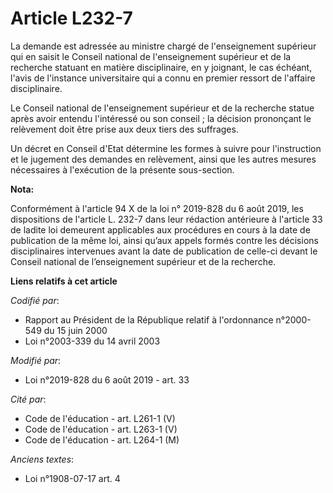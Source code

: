 # Article L232-7

La demande est adressée au ministre chargé de l'enseignement supérieur qui en saisit le Conseil national de l'enseignement
supérieur et de la recherche statuant en matière disciplinaire, en y joignant, le cas échéant, l'avis de l'instance
universitaire qui a connu en premier ressort de l'affaire disciplinaire.

Le Conseil national de l'enseignement supérieur et de la recherche statue après avoir entendu l'intéressé ou son conseil ; la
décision prononçant le relèvement doit être prise aux deux tiers des suffrages.

Un décret en Conseil d'Etat détermine les formes à suivre pour l'instruction et le jugement des demandes en relèvement, ainsi
que les autres mesures nécessaires à l'exécution de la présente sous-section.

**Nota:**

Conformément à l'article 94 X de la loi n° 2019-828 du 6 août 2019, les dispositions de l'article L. 232-7 dans leur
rédaction antérieure à l'article 33 de ladite loi demeurent applicables aux procédures en cours à la date de publication de
la même loi, ainsi qu’aux appels formés contre les décisions disciplinaires intervenues avant la date de publication de
celle-ci devant le Conseil national de l’enseignement supérieur et de la recherche.

**Liens relatifs à cet article**

_Codifié par_:

  - Rapport au Président de la République relatif à l'ordonnance n°2000-549 du 15 juin 2000
  - Loi n°2003-339 du 14 avril 2003

_Modifié par_:

  - Loi n°2019-828 du 6 août 2019 - art. 33

_Cité par_:

  - Code de l'éducation - art. L261-1 (V)
  - Code de l'éducation - art. L263-1 (V)
  - Code de l'éducation - art. L264-1 (M)

_Anciens textes_:

  - Loi n°1908-07-17 art. 4
